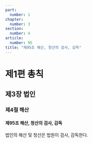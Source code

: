 ```yaml
---
part:
  number: 1
chapter:
  number: 3
section:
  number: 4
article:
  number: 95
title: "제95조 해산, 청산의 검사, 감독"
---
```


# 제1편 총칙

## 제3장 법인

### 제4절 해산

#### 제95조 해산, 청산의 검사, 감독

법인의 해산 및 청산은 법원이 검사, 감독한다.
